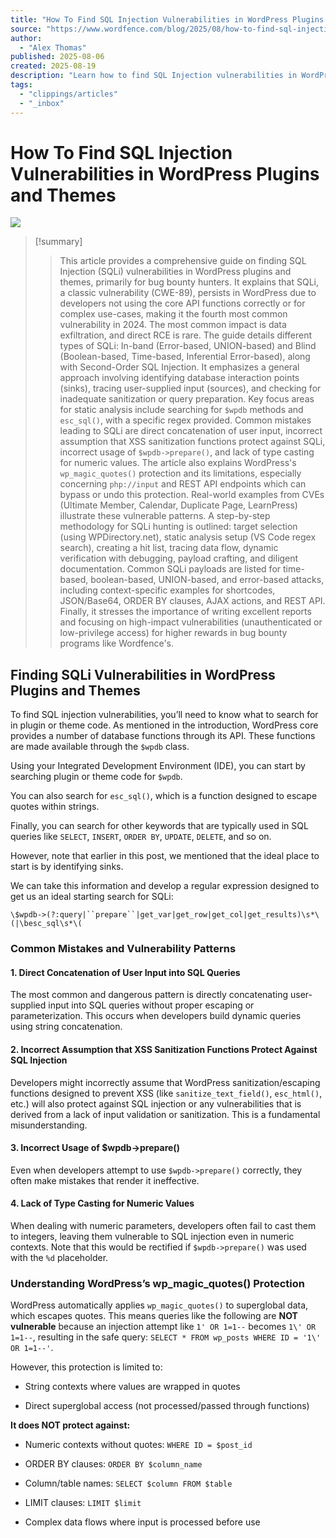 ```yaml
---
title: "How To Find SQL Injection Vulnerabilities in WordPress Plugins and Themes"
source: "https://www.wordfence.com/blog/2025/08/how-to-find-sql-injection-vulnerabilities-in-wordpress-plugins-and-themes/#finding-sqli-vulnerabilities-in-wordpress-plugins-and-themes"
author:
  - "Alex Thomas"
published: 2025-08-06
created: 2025-08-19
description: "Learn how to find SQL Injection vulnerabilities in WordPress plugins and themes for the Wordfence Bug Bounty program."
tags:
  - "clippings/articles"
  - "_inbox"
---
```

# How To Find SQL Injection Vulnerabilities in WordPress Plugins and Themes

![](https://www.wordfence.com/wp-content/uploads/2025/08/FeaturedImage_Wordfence_262.06.png)

> [!summary]
> > This article provides a comprehensive guide on finding SQL Injection (SQLi) vulnerabilities in WordPress plugins and themes, primarily for bug bounty hunters.
> It explains that SQLi, a classic vulnerability (CWE-89), persists in WordPress due to developers not using the core API functions correctly or for complex use-cases, making it the fourth most common vulnerability in 2024.
> The most common impact is data exfiltration, and direct RCE is rare.
> The guide details different types of SQLi: In-band (Error-based, UNION-based) and Blind (Boolean-based, Time-based, Inferential Error-based), along with Second-Order SQL Injection.
> It emphasizes a general approach involving identifying database interaction points (sinks), tracing user-supplied input (sources), and checking for inadequate sanitization or query preparation.
> Key focus areas for static analysis include searching for `$wpdb` methods and `esc_sql()`, with a specific regex provided.
> Common mistakes leading to SQLi are direct concatenation of user input, incorrect assumption that XSS sanitization functions protect against SQLi, incorrect usage of `$wpdb->prepare()`, and lack of type casting for numeric values.
> The article also explains WordPress's `wp_magic_quotes()` protection and its limitations, especially concerning `php://input` and REST API endpoints which can bypass or undo this protection.
> Real-world examples from CVEs (Ultimate Member, Calendar, Duplicate Page, LearnPress) illustrate these vulnerable patterns.
> A step-by-step methodology for SQLi hunting is outlined: target selection (using WPDirectory.net), static analysis setup (VS Code regex search), creating a hit list, tracing data flow, dynamic verification with debugging, payload crafting, and diligent documentation.
> Common SQLi payloads are listed for time-based, boolean-based, UNION-based, and error-based attacks, including context-specific examples for shortcodes, JSON/Base64, ORDER BY clauses, AJAX actions, and REST API.
> Finally, it stresses the importance of writing excellent reports and focusing on high-impact vulnerabilities (unauthenticated or low-privilege access) for higher rewards in bug bounty programs like Wordfence's.

## Finding SQLi Vulnerabilities in WordPress Plugins and Themes

To find SQL injection vulnerabilities, you’ll need to know what to search for in plugin or theme code. As mentioned in the introduction, WordPress core provides a number of database functions through its API. These functions are made available through the `$wpdb` class.

Using your Integrated Development Environment (IDE), you can start by searching plugin or theme code for `$wpdb`.

You can also search for `esc_sql()`, which is a function designed to escape quotes within strings.

Finally, you can search for other keywords that are typically used in SQL queries like `SELECT`, `INSERT`, `ORDER BY`, `UPDATE`, `DELETE`, and so on.

However, note that earlier in this post, we mentioned that the ideal place to start is by identifying sinks.

We can take this information and develop a regular expression designed to get us an ideal starting search for SQLi:

`\$wpdb->(?:query|``prepare``|get_var|get_row|get_col|get_results)\s*\(|\besc_sql\s*\(`

### Common Mistakes and Vulnerability Patterns

#### 1\. Direct Concatenation of User Input into SQL Queries

The most common and dangerous pattern is directly concatenating user-supplied input into SQL queries without proper escaping or parameterization. This occurs when developers build dynamic queries using string concatenation.

#### 2\. Incorrect Assumption that XSS Sanitization Functions Protect Against SQL Injection

Developers might incorrectly assume that WordPress sanitization/escaping functions designed to prevent XSS (like `sanitize_text_field()`, `esc_html()`, etc.) will also protect against SQL injection or any vulnerabilities that is derived from a lack of input validation or sanitization. This is a fundamental misunderstanding.

#### 3\. Incorrect Usage of $wpdb->prepare()

Even when developers attempt to use `$wpdb->prepare()` correctly, they often make mistakes that render it ineffective.

#### 4\. Lack of Type Casting for Numeric Values

When dealing with numeric parameters, developers often fail to cast them to integers, leaving them vulnerable to SQL injection even in numeric contexts. Note that this would be rectified if `$wpdb->prepare()` was used with the `%d` placeholder.

### Understanding WordPress’s wp\_magic\_quotes() Protection

WordPress automatically applies `wp_magic_quotes()` to superglobal data, which escapes quotes. This means queries like the following are **NOT vulnerable** because an injection attempt like `1' OR 1=1--` becomes `1\' OR 1=1--`, resulting in the safe query: `SELECT * FROM wp_posts WHERE ID = '1\' OR 1=1--'`.

However, this protection is limited to:

- String contexts where values are wrapped in quotes

- Direct superglobal access (not processed/passed through functions)

**It does NOT protect against:**

- Numeric contexts without quotes: `WHERE ID = $post_id`

- ORDER BY clauses: `ORDER BY $column_name`

- Column/table names: `SELECT $column FROM $table`

- LIMIT clauses: `LIMIT $limit`

- Complex data flows where input is processed before use